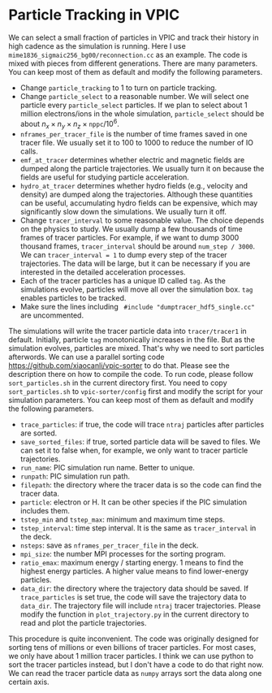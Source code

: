 # Particle Tracking in VPIC

We can select a small fraction of particles in VPIC and track their history in high cadence as the simulation is running. Here I use `mime1836_sigmaic256_bg00/reconnection.cc` as an example. The code is mixed with pieces from different generations. There are many parameters. You can keep most of them as default and modify the following parameters.

- Change `particle_tracking` to 1 to turn on particle tracking.
- Change `particle_select` to a reasonable number. We will select one particle every `particle_select` particles. If we plan to select about 1 million electrons/ions in the whole simulation, `particle_select` should be about $n_x\times n_y\times n_z\times\texttt{nppc}/10^6$.
- `nframes_per_tracer_file` is the number of time frames saved in one tracer file. We usually set it to 100 to 1000 to reduce the number of IO calls.
- `emf_at_tracer` determines whether electric and magnetic fields are dumped along the particle trajectories. We usually turn it on because the fields are useful for studying particle acceleration.
- `hydro_at_tracer` determines whether hydro fields (e.g., velocity and density) are dumped along the trajectories. Although these quantities can be useful, accumulating hydro fields can be expensive, which may significantly slow down the simulations. We usually turn it off.
- Change `tracer_interval` to some reasonable value. The choice depends on the physics to study. We usually dump a few thousands of time frames of tracer particles. For example, if we want to dump 3000 thousand frames, `tracer_interval` should be around `num_step / 3000`. We can `tracer_interval = 1` to dump every step of the tracer trajectories. The data will be large, but it can be necessary if you are interested in the detailed acceleration processes.
- Each of the tracer particles has a unique ID called `tag`. As the simulations evolve, particles will move all over the simulation box. `tag` enables particles to be tracked.
- Make sure the lines including ` #include "dumptracer_hdf5_single.cc"` are uncommented.

The simulations will write the tracer particle data into `tracer/tracer1` in default. Initially, particle `tag` monotonically increases in the file. But as the simulation evolves, particles are mixed. That's why we need to sort particles afterwords. We can use a parallel sorting code https://github.com/xiaocanli/vpic-sorter to do that. Please see the description there on how to compile the code. To run code, please follow `sort_particles.sh` in the current directory first. You need to copy `sort_particles.sh` to `vpic-sorter/config` first and modify the script for your simulation parameters. You can keep most of them as default and modify the following parameters.
- `trace_particles`: if true, the code will trace `ntraj` particles after particles are sorted.
- `save_sorted_files`: if true, sorted particle data will be saved to files. We can set it to false when, for example, we only want to tracer particle trajectories.
- `run_name`: PIC simulation run name. Better to unique.
- `runpath`: PIC simulation run path.
- `filepath`: the directory where the tracer data is so the code can find the tracer data.
- `particle`: electron or H. It can be other species if the PIC simulation includes them.
- `tstep_min` and `tstep_max`: minimum and maximum time steps.
- `tstep_interval`: time step interval. It is the same as `tracer_interval` in the deck.
- `nsteps`: save as `nframes_per_tracer_file` in the deck.
- `mpi_size`: the number MPI processes for the sorting program.
- `ratio_emax`: maximum energy / starting energy. 1 means to find the highest energy particles. A higher value means to find lower-energy particles.
- `data_dir`: the directory where the trajectory data should be saved. If `trace_particles` is set true, the code will save the trajectory data to `data_dir`. The trajectory file will include `ntraj` tracer trajectories. Please modify the function in `plot_trajectory.py` in the current directory to read and plot the particle trajectories.

This procedure is quite inconvenient. The code was originally designed for sorting tens of millions or even billions of tracer particles. For most cases, we only have about 1 million tracer particles. I think we can use python to sort the tracer particles instead, but I don't have a code to do that right now. We can read the tracer particle data as `numpy` arrays sort the data along one certain axis.